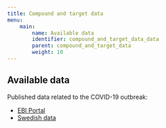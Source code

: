 ```yaml
---
title: Compound and target data
menu:
    main:
        name: Available data
        identifier: compound_and_target_data_data
        parent: compound_and_target_data
        weight: 10
---
```


## Available data

Published data related to the COVID-19 outbreak:
* [EBI Portal](https://www.covid19dataportal.org/sequences)
* [Swedish data](swedish_data)

